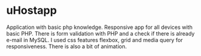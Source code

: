 # uHostapp
Application with basic php knowledge.
Responsive app for all devices with basic PHP. There is form validation with PHP
           and a check if there is already e-mail in MySQL. I used css
          features flexbox, grid and media query for responsiveness. There is also
          a bit of animation.
